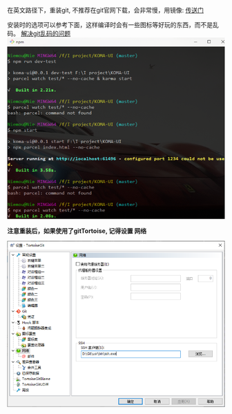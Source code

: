 在英文路径下，重装git, 不推荐在git官网下载，会非常慢，用镜像:
[传送门](https://npm.taobao.org/mirrors/git-for-windows/)



安装时的选项可以参考下面，这样编译时会有一些图标等好玩的东西，而不是乱码。
[解决git乱码的问题](https://www.jianshu.com/p/414ccd423efc)
![](./2.png)

**注意重装后，如果使用了gitTortoise, 记得设置 网络**

![3](./3.png)


